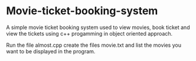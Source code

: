 # Movie-ticket-booking-system
A simple movie ticket booking system used to view movies, book ticket and view the tickets using c++ progamming in object oriented approach.

Run the file almost.cpp 
create the files movie.txt and list the movies you want to be displayed in the program.
